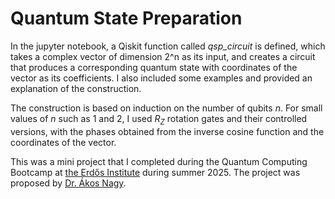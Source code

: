 # Quantum State Preparation

In the jupyter notebook, a Qiskit function called <em>qsp_circuit</em> is defined, which takes a complex vector of dimension 2^n as its input, and creates a circuit that produces a corresponding quantum state with coordinates of the vector as its coefficients. I also included some examples and provided an explanation of the construction. 

The construction is based on induction on the number of qubits $n$. For small values of $n$ such as $1$ and $2$, I used $R_Z$ rotation gates and their controlled versions, with the phases obtained from the inverse cosine function and the coordinates of the vector. 

This was a mini project that I completed during the Quantum Computing Bootcamp at [the Erdős Institute](https://www.erdosinstitute.org/) during summer 2025. The project was proposed by [Dr. Ákos Nagy](https://akosnagy.com/).  
